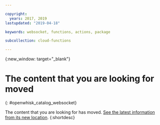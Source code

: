 ```yaml
---

copyright:
  years: 2017, 2019
lastupdated: "2019-04-18"

keywords: websocket, functions, actions, package

subcollection: cloud-functions

---
```


{:new_window: target="_blank"}
# The content that you are looking for moved
{: #openwhisk_catalog_websocket}

The content that you are looking for has moved. [See the latest information from its new location](/docs/openwhisk?topic=cloud-functions-pkg_websocket).
{:shortdesc}
